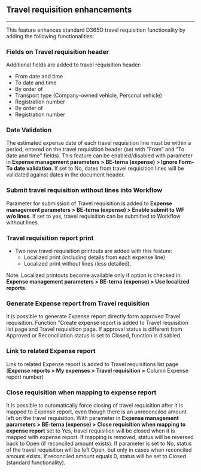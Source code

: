 ## **Travel requisition enhancements**
---

This feature enhances standard D365O travel requisition functionality by adding the following functionalities:

### **Fields on Travel requisition header**
Additional fields are added to travel requisition header: 
   - From date and time 
   - To date and time 
   - By order of 
   - Transport type (Company-owned vehicle, Personal vehicle) 
   - Registration number 
   - By order of 
   - Registration number 

### **Date Validation**

The estimated expense date of each travel requisition line must be within a period, entered on the travel requisition header (set with “From” and “To date and time” fields). This feature can be enabled/disabled with parameter in **Expense management parameters > BE-terna (expense) > Ignore Form-To date validation**. If set to No, dates from travel requisition lines will be validated against dates in the document header.   

### **Submit travel requisition without lines into Workflow**
Parameter for submission of Travel requisition is added to **Expense management parameters > BE-terna (expense) > Enable submit to WF w/o lines**. If set to yes, travel requisition can be submitted to  Workflow without lines.


### **Travel requisition report print**
   - Two new travel requisition printouts are added with this feature:
     - Localized print (including details from each expense line) 
     - Localized print without lines (less detailed). 

Note: Localized printouts become available only if option is checked in **Expense management parameters > BE-terna (expense) > Use localized reports**.

### **Generate Expense report from Travel requisition**

It is possible to generate Expense report directly form approved Travel requisition. Function "Create expense report is added to Travel requisition list page and Travel requisition page. If approval status is different from Approved or Reconciliation status is set to Closed, function is disabled. 

### **Link to related Expense report**
Link to related Expense report is added to Travel requisitions list page (**Expense reports > My expenses > Travel requisition >** Column Expense report number)

### **Close requisition when mapping to expense report**
It is possible to automatically force closing of travel requisition after it is mapped to Expense report, even though there is an unreconciled amount left on the travel requisition. With parameter in **Expense management parameters > BE-terna (expense) > Close requisition when mapping to expense report** set to Yes, travel requisition will be closed when it is mapped with expense report. If mapping is removed, status will be reversed back to Open (if reconciled amount exists). If parameter is set to No, status of the travel requisition will be left Open, but only in cases when reconciled amount exists. If reconciled amount equals 0, status will be set to Closed (standard functionality). 